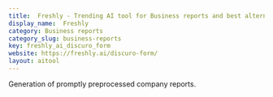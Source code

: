 ```yaml
---
title:  Freshly - Trending AI tool for Business reports and best alternatives
display_name:  Freshly
category: Business reports
category_slug: business-reports
key: freshly_ai_discuro_form
website: https://freshly.ai/discuro-form/
layout: aitool
---
```


Generation of promptly preprocessed company reports.
